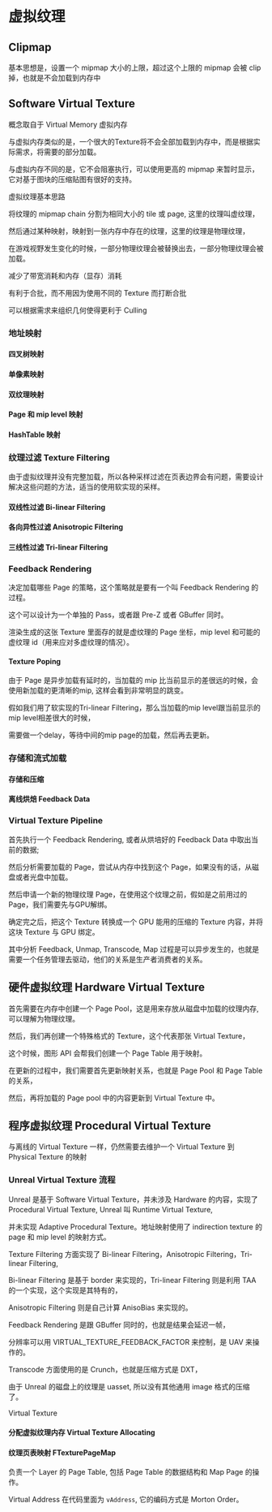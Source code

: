
# 虚拟纹理

## Clipmap

基本思想是，设置一个 mipmap 大小的上限，超过这个上限的 mipmap 会被 clip 掉，也就是不会加载到内存中

## Software Virtual Texture

概念取自于 Virtual Memory 虚拟内存

与虚拟内存类似的是，一个很大的Texture将不会全部加载到内存中，而是根据实际需求，将需要的部分加载。

与虚拟内存不同的是，它不会阻塞执行，可以使用更高的 mipmap 来暂时显示，它对基于图块的压缩贴图有很好的支持。

虚拟纹理基本思路

将纹理的 mipmap chain 分割为相同大小的 tile 或 page, 这里的纹理叫虚纹理，

然后通过某种映射，映射到一张内存中存在的纹理，这里的纹理是物理纹理，

在游戏视野发生变化的时候，一部分物理纹理会被替换出去，一部分物理纹理会被加载。

减少了带宽消耗和内存（显存）消耗

有利于合批，而不用因为使用不同的 Texture 而打断合批

可以根据需求来组织几何使得更利于 Culling

### 地址映射

#### 四叉树映射

#### 单像素映射

#### 双纹理映射

#### Page 和 mip level 映射

#### HashTable 映射

### 纹理过滤 Texture Filtering

由于虚拟纹理并没有完整加载，所以各种采样过滤在页表边界会有问题，需要设计解决这些问题的方法，适当的使用软实现的采样。

#### 双线性过滤 Bi-linear Filtering

#### 各向异性过滤 Anisotropic Filtering

#### 三线性过滤 Tri-linear Filtering

### Feedback Rendering

决定加载哪些 Page 的策略，这个策略就是要有一个叫 Feedback Rendering 的过程。

这个可以设计为一个单独的 Pass，或者跟 Pre-Z 或者 GBuffer 同时。

渲染生成的这张 Texture 里面存的就是虚纹理的 Page 坐标，mip level 和可能的虚纹理 id（用来应对多虚纹理的情况）。

#### Texture Poping

由于 Page 是异步加载有延时的，当加载的 mip 比当前显示的差很远的时候，会使用新加载的更清晰的mip, 这样会看到非常明显的跳变。

假如我们用了软实现的Tri-linear Filtering，那么当加载的mip level跟当前显示的mip level相差很大的时候，

需要做一个delay，等待中间的mip page的加载，然后再去更新。

### 存储和流式加载

#### 存储和压缩

#### 离线烘焙 Feedback Data

### Virtual Texture Pipeline

首先执行一个 Feedback Rendering, 或者从烘培好的 Feedback Data 中取出当前的数据;

然后分析需要加载的 Page，尝试从内存中找到这个 Page，如果没有的话，从磁盘或者光盘中加载。

然后申请一个新的物理纹理 Page，在使用这个纹理之前，假如是之前用过的 Page，我们需要先与GPU解绑。

确定完之后，把这个 Texture 转换成一个 GPU 能用的压缩的 Texture 内容，并将这块 Texture 与 GPU 绑定。

其中分析 Feedback, Unmap, Transcode, Map 过程是可以异步发生的，也就是需要一个任务管理去驱动，他们的关系是生产者消费者的关系。

## 硬件虚拟纹理 Hardware Virtual Texture

首先需要在内存中创建一个 Page Pool，这是用来存放从磁盘中加载的纹理内存, 可以理解为物理纹理。

然后，我们再创建一个特殊格式的 Texture，这个代表那张 Virtual Texture，

这个时候，图形 API 会帮我们创建一个 Page Table 用于映射。

在更新的过程中，我们需要首先更新映射关系，也就是 Page Pool 和 Page Table 的关系，

然后，再将加载的 Page pool 中的内容更新到 Virtual Texture 中。

## 程序虚拟纹理 Procedural Virtual Texture

与离线的 Virtual Texture 一样，仍然需要去维护一个 Virtual Texture 到 Physical Texture 的映射

### Unreal Virtual Texture 流程

Unreal 是基于 Software Virtual Texture，并未涉及 Hardware 的内容，实现了 Procedural Virtual Texture, Unreal 叫 Runtime Virtual Texture,

并未实现 Adaptive Procedural Texture。地址映射使用了 indirection texture 的 page 和 mip level 的映射方式。

Texture Filtering 方面实现了 Bi-linear Filtering，Anisotropic Filtering，Tri-linear Filtering,

Bi-linear Filtering 是基于 border 来实现的，Tri-linear Filtering 则是利用 TAA 的一个实现，这个实现是其特有的，

Anisotropic Filtering 则是自己计算 AnisoBias 来实现的。

Feedback Rendering 是跟 GBuffer 同时的，也就是结果会延迟一帧，

分辨率可以用 VIRTUAL_TEXTURE_FEEDBACK_FACTOR 来控制，是 UAV 来操作的。

Transcode 方面使用的是 Crunch，也就是压缩方式是 DXT，

由于 Unreal 的磁盘上的纹理是 uasset, 所以没有其他通用 image 格式的压缩了。

Virtual Texture

#### 分配虚拟纹理内存 Virtual Texture Allocating

#### 纹理页表映射 FTexturePageMap

负责一个 Layer 的 Page Table, 包括 Page Table 的数据结构和 Map Page 的操作。

Virtual Address 在代码里面为 `vAddress`, 它的编码方式是 Morton Order。

